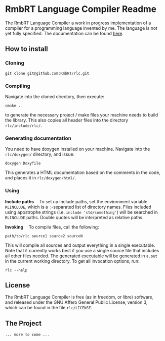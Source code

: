 # RmbRT Language Compiler Readme

The RmbRT Language Compiler a work in progress implementation of a compiler for a programming language invented by me. The language is not yet fully specified. The documentation can be found [here](docs/index.md).

## How to install

### Cloning

	git clone git@github.com:RmbRT/rlc.git

### Compiling

Navigate into the cloned directory, then execute:

	cmake .

to generate the necessary project / make files your machine needs to build the library. This also copies all header files into the directory ```rlc/include/rlc/```.

### Generating documentation

You need to have doxygen installed on your machine. Navigate into the ```rlc/doxygen/``` directory, and issue:

	doxygen Doxyfile

This generates a HTML documentation based on the comments in the code, and places it in ```rlc/doxygen/html/```.

### Using

**Include paths**&emsp;
To set up include paths, set the environment variable `RLINCLUDE`, which is a `:`-separated list of directory names. Files included using apostrophe strings (i.e. `include 'std/something'`) will be searched in `RLINCLUDE` paths. Double quotes will be interpreted as relative paths.

**Invoking**&emsp;
To compile files, call the following:
```
path/to/rlc source1 source2 sourceN
```
This will compile all sources and output everything in a single executable. Note that it currently works best if you use a single source file that includes all other files needed. The generated executable will be generated in `a.out` in the current working directory.
To get all invocation options, run:
```
rlc --help
```

## License

The RmbRT Language Compiler is free (as in freedom, or libre) software, and released under the GNU Affero General Public License, version 3, which can be found in the file ```rlc/LICENSE```.

## The Project

	... more to come ...